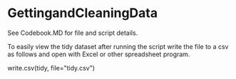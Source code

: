 # GettingandCleaningData

See Codebook.MD for file and script details.

To easily view the tidy dataset after running the script write the file to a csv as follows and open with Excel or
other spreadsheet program.

write.csv(tidy, file="tidy.csv")
